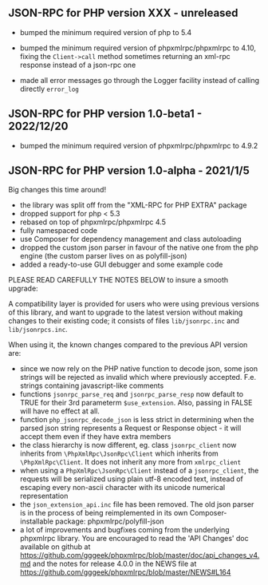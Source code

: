 ## JSON-RPC for PHP version XXX - unreleased

- bumped the minimum required version of php to 5.4

- bumped the minimum required version of phpxmlrpc/phpxmlrpc to 4.10, fixing the `Client->call` method sometimes
  returning an xml-rpc response instead of a json-rpc one

- made all error messages go through the Logger facility instead of calling directly `error_log`


## JSON-RPC for PHP version 1.0-beta1 - 2022/12/20

- bumped the minimum required version of phpxmlrpc/phpxmlrpc to 4.9.2


## JSON-RPC for PHP version 1.0-alpha - 2021/1/5

Big changes this time around!

- the library was split off from the "XML-RPC for PHP EXTRA" package
- dropped support for php < 5.3
- rebased on top of phpxmlrpc/phpxmlrpc 4.5
- fully namespaced code
- use Composer for dependency management and class autoloading
- dropped the custom json parser in favour of the native one from the php engine (the custom parser lives on as polyfill-json)
- added a ready-to-use GUI debugger and some example code

PLEASE READ CAREFULLY THE NOTES BELOW to insure a smooth upgrade:

A compatibility layer is provided for users who were using previous versions of this library, and want to upgrade to
the latest version without making changes to their existing code; it consists of files `lib/jsonrpc.inc` and `lib/jsonrpcs.inc`.

When using it, the known changes compared to the previous API version are:
* since we now rely on the PHP native function to decode json, some json strings will be rejected as invalid which
  where previously accepted. F.e. strings containing javascript-like comments
* functions `jsonrpc_parse_req` and `jsonrpc_parse_resp` now default to TRUE for their 3rd parameterm `$use_extension`.
  Also, passing in FALSE will have no effect at all.
* function `php_jsonrpc_decode_json` is less strict in determining when the parsed json string represents a Request or
  Response object - it will accept them even if they have extra members
* the class hierarchy is now different, eg. class `jsonrpc_client` now inherits from `\PhpXmlRpc\JsonRpc\Client` which
  inherits from `\PhpXmlRpc\Client`. It does not inherit any more from `xmlrpc_client`
* when using a `PhpXmlRpc\JsonRpc\Client` instead of a `jsonrpc_client`, the requests will be serialized using plain utf-8
  encoded text, instead of escaping every non-ascii character with its unicode numerical representation
* the `json_extension_api.inc` file has been removed. The old json parser is in the process of being reimplemented in
  its own Composer-installable package: phpxmlrpc/polyfill-json
* a lot of improvements and bugfixes coming from the underlying phpxmlrpc library. You are encouraged to read the
  'API Changes' doc available on github at https://github.com/gggeek/phpxmlrpc/blob/master/doc/api_changes_v4.md
  and the notes for release 4.0.0 in the NEWS file at https://github.com/gggeek/phpxmlrpc/blob/master/NEWS#L164
